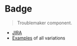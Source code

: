 # Badge

> Troublemaker component.

- [JIRA](https://jira.migros.net/browse/MIDUWEB-157)
- [Examples](../../pages/Badge.html) of all variations